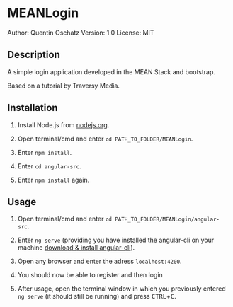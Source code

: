 # MEANLogin
Author: Quentin Oschatz
Version: 1.0
License: MIT 

## Description

A simple login application developed in the MEAN Stack and bootstrap. 

Based on a tutorial by Traversy Media.

## Installation
 1. Install Node.js from [nodejs.org](https://www.nodejs.org/).
 
 2. Open terminal/cmd and enter `cd PATH_TO_FOLDER/MEANLogin`.
 
 3. Enter `npm install`.
 
 4. Enter `cd angular-src`.
 
 5. Enter `npm install` again.

## Usage
1. Open terminal/cmd and enter `cd PATH_TO_FOLDER/MEANLogin/angular-src`.

2. Enter `ng serve` (providing you have installed the angular-cli on your machine [download & install angular-cli](https://cli.angular.io)).

3. Open any browser and enter the adress `localhost:4200`.

4. You should now be able to register and then login

5. After usage, open the terminal window in which you previously entered `ng serve` (it should still be running) and press <kbd>CTRL</kbd>+<kbd>C</kbd>.
